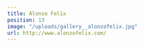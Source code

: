 ```yaml
---
title: Alonzo Felix
position: 13
image: "/uploads/gallery__alonzofelix.jpg"
url: http://www.alonzofelix.com/
---
```


